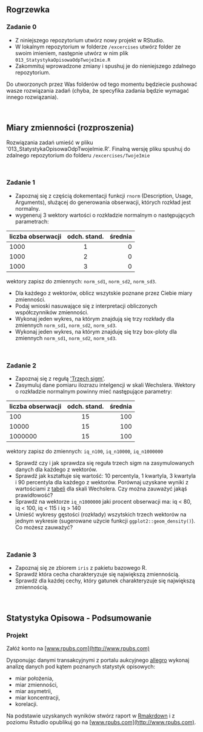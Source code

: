 
<br/>

## Rogrzewka

### Zadanie 0

- Z niniejszego repozytorium utwórz nowy projekt w RStudio.
- W lokalnym repozytorium w folderze `/excercises` utwórz folder ze swoim imieniem, następnie utwórz 
w nim plik `013_StatystykaOpisowaOdpTwojeImie.R`
- Zakommituj wprowadzone zmiany i spushuj je do nieniejszego zdalnego repozytorium.

Do utworzonych przez Was folderów od tego momentu będziecie pushować wasze rozwiązania zadań (chyba, 
że specyfika zadania będzie wymagać innego rozwiązania).

<br/>

## Miary zmienności (rozproszenia)

Rozwiązania zadań umieść w pliku '013_StatystykaOpisowaOdpTwojeImie.R'. Finalną wersję pliku spushuj
do zdalnego repozytorium do folderu `/excercises/TwojeImie`

<br/>

### Zadanie 1

- Zapoznaj się z częścią dokementacji funkcji `rnorm` (Description, Usage, Arguments), służącej do 
generowania obserwacji, których rozkład jest normalny.
- wygeneruj 3 wektory wartości o rozkładzie normalnym o następujących parametrach: 

| liczba obserwacji | odch. stand.  | średnia |
| ------------------|:-------------:| -------:|
| 1000              | 1             | 0       |
| 1000              | 2             | 0       |
| 1000              | 3             | 0       |

wektory zapisz do zmiennych: `norm_sd1`, `norm_sd2`, `norm_sd3`.

- Dla każdego z wektorów, oblicz wszytskie poznane przez Ciebie miary zmienności. 
- Podaj wnioski nasuwające się z interpretacji obliczonych współczynników zmienności.
- Wykonaj jeden wykres, na którym znajdują się trzy rozkłady dla zmiennych `norm_sd1`, `norm_sd2`, `norm_sd3`.
- Wykonaj jeden wykres, na którym znajduję się trzy box-ploty dla zmiennych `norm_sd1`, `norm_sd2`, `norm_sd3`.

<br/>

### Zadanie 2

- Zapoznaj się z regułą ['Trzech sigm'](http://www.naukowiec.org/wiedza/statystyka/regula-trzech-sigm_709.html).
- Zasymuluj dane pomiaru ilozrazu intelgencji w skali Wechslera. Wektory o rozkładzie normalnym powinny
mieć następujące parametry:

| liczba obserwacji | odch. stand.  | średnia |
| ------------------|:-------------:| -------:|
| 100               | 15            | 100     |
| 10000             | 15            | 100     |
| 1000000           | 15            | 100     |

wektory zapisz do zmiennych: `iq_n100`, `iq_n10000`, `iq_n1000000`

- Sprawdź czy i jak sprawdza się reguła trzech sigm na zasymulowanych danych dla każdego z wektorów.
- Sprawdź jak kształtuje się wartość: 10 percentyla, 1 kwartyla, 3 kwartyla i 90 percentyla dla każdego z wektorów.
Porównaj uzyskane wyniki z wartościami z [tabeli](http://www.iqsociety.org/general/IQchart.pdf) dla skali Wechslera. Czy można zauważyć jakąś prawidłowość?
- Sprawdź na wektorze `iq_n1000000` jaki procent obserwacji ma: iq < 80, iq < 100, iq < 115 i iq > 140
- Umieść wykresy gęstości (rozkłady) wszytskich trzech wektorów na jednym wykresie (sugerowane użycie funkcji `ggplot2::geom_density()`). Co możesz zauważyć?

<br/>

### Zadanie 3

- Zapoznaj się ze zbiorem `iris` z pakietu bazowego R.
- Sprawdź która cecha charakteryzuje się największą zmiennością.
- Sprawdź dla każdej cechy, który gatunek charakteryzuje się największą zmiennością.

<br/>

## Statystyka Opisowa - Podsumowanie

### Projekt

Załóż konto na [www.rpubs.com](http://www.rpubs.com)

Dysponując danymi transakcyjnymi z portalu aukcyjnego [allegro](https://allegro.pl) wykonaj analizę 
danych pod kątem poznanych statystyk opisowych:

- miar położenia,
- miar zmienności,
- miar asymetrii,
- miar koncentracji,
- korelacji.

Na podstawie uzyskanych wyników stwórz raport w [Rmakrdown](https://rmarkdown.rstudio.com/) i z 
poziomu Rstudio opublikuj go na [www.rpubs.com](http://www.rpubs.com).

<br/>






